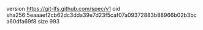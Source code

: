 version https://git-lfs.github.com/spec/v1
oid sha256:5eaaaef2cb62dc3dda39e7d23f5caf07a09372883b88966b02b3bca60dfa69f8
size 993
